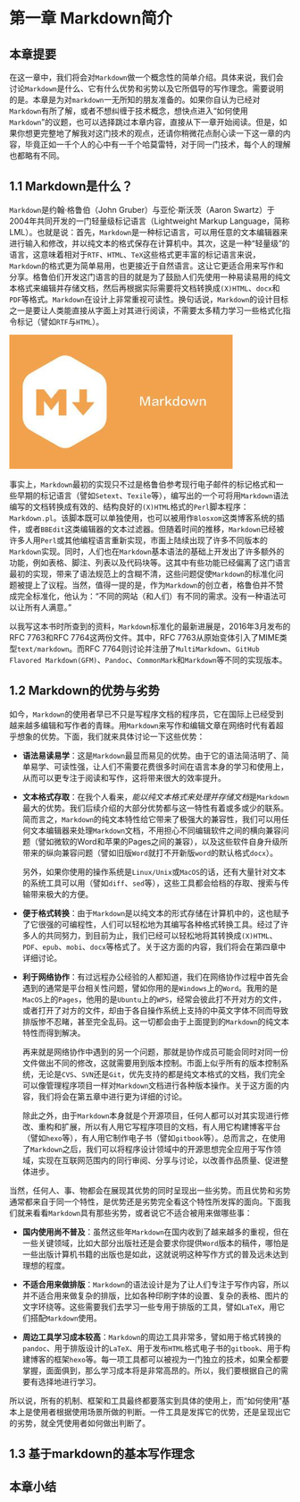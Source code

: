 # 第一章 Markdown简介

## 本章提要

在这一章中，我们将会对`Markdown`做一个概念性的简单介绍。具体来说，我们会讨论`Markdown`是什么、它有什么优势和劣势以及它所倡导的写作理念。需要说明的是。本章是为对`markdown`一无所知的朋友准备的。如果你自认为已经对`Markdown`有所了解，或者不想纠缠于技术概念，想快点进入“如何使用`Markdown`”的议题，也可以选择跳过本章内容，直接从下一章开始阅读。但是，如果你想更完整地了解我对这门技术的观点，还请你稍微花点耐心读一下这一章的内容，毕竟正如一千个人的心中有一千个哈莫雷特，对于同一门技术，每个人的理解也都略有不同。

## 1.1 Markdown是什么？

`Markdown`是约翰·格鲁伯（John Gruber）与亚伦·斯沃茨（Aaron Swartz）于2004年共同开发的一门轻量级标记语言（Lightweight Markup Language，简称LML）。也就是说：首先，`Markdown`是一种标记语言，可以用任意的文本编辑器来进行输入和修改，并以纯文本的格式保存在计算机中。其次，这是一种“轻量级”的语言，这意味着相对于`RTF`、`HTML`、`TeX`这些格式更丰富的标记语言来说，`Markdown`的格式更为简单易用，也更接近于自然语言。这让它更适合用来写作和分享。格鲁伯们开发这门语言的目的就是为了鼓励人们先使用一种易读易用的纯文本格式来编辑并存储文档，然后再根据实际需要将文档转换成`(X)HTML`、`docx`和`PDF`等格式。`Markdown`在设计上非常重视可读性。换句话说，`Markdown`的设计目标之一是要让人类能直接从字面上对其进行阅读，不需要太多精力学习一些格式化指令标记（譬如`RTF`与`HTML`）。

![markdown](img/markdown_icon.jpg)

事实上，`Markdown`最初的实现只不过是格鲁伯参考现行电子邮件的标记格式和一些早期的标记语言（譬如`Setext`、`Texile`等），编写出的一个可将用`Markdown`语法编写的文档转换成有效的、结构良好的`(X)HTML`格式的`Perl`脚本程序：`Markdown.pl`。该脚本既可以单独使用，也可以被用作`Blosxom`这类博客系统的插件，或者`BBEdit`这类编辑器的文本过滤器。但随着时间的推移，`Markdown`已经被许多人用`Perl`或其他编程语言重新实现，市面上陆续出现了许多不同版本的`Markdown`实现。同时，人们也在`Markdown`基本语法的基础上开发出了许多额外的功能，例如表格、脚注、列表以及代码块等。这其中有些功能已经偏离了这门语言最初的实现，带来了语法规范上的含糊不清，这些问题促使`Markdown`的标准化问题被提上了议程。当然，值得一提的是，作为`Markdown`的创立者，格鲁伯并不赞成完全标准化，他认为：“不同的网站（和人们）有不同的需求。没有一种语法可以让所有人满意。”

以我写这本书时所查到的资料，`Markdown`标准化的最新进展是，2016年3月发布的RFC 7763和RFC 7764这两份文件。其中，RFC 7763从原始变体引入了MIME类型`text/markdown`。而RFC 7764则讨论并注册了`MultiMarkdown`、`GitHub Flavored Markdown(GFM)`、`Pandoc`、`CommonMark`和`Markdown`等不同的实现版本。

## 1.2 Markdown的优势与劣势

如今，`Markdown`的使用者早已不只是写程序文档的程序员，它在国际上已经受到越来越多编辑和写作者的青睐。用`Markdown`来写作和编辑文章在网络时代有着超乎想象的优势。下面，我们就来具体讨论一下这些优势：

- **语法易读易学**：这是`Markdown`最显而易见的优势。由于它的语法简洁明了、简单易学、可读性强，让人们不需要花费很多时间在语言本身的学习和使用上，从而可以更专注于阅读和写作，这将带来很大的效率提升。

- **文本格式存取**：在我个人看来，*能以纯文本格式来处理并存储文档*是`Markdown`最大的优势。我们后续介绍的大部分优势都与这一特性有着或多或少的联系。简而言之，`Markdown`的纯文本特性给它带来了极强大的兼容性，我们可以用任何文本编辑器来处理`Markdown`文档，不用担心不同编辑软件之间的横向兼容问题（譬如微软的Word和苹果的Pages之间的兼容），以及这些软件自身升级所带来的纵向兼容问题（譬如旧版`Word`就打不开新版`word`的默认格式`docx`）。
  
  另外，如果你使用的操作系统是`Linux/Unix`或`MacOS`的话，还有大量针对文本的系统工具可以用（譬如`diff`、`sed`等），这些工具都会给档的存取、搜索与传输带来极大的方便。

- **便于格式转换**：由于`Markdown`是以纯文本的形式存储在计算机中的，这也赋予了它很强的可编程性，人们可以轻松地为其编写各种格式转换工具。经过了许多人的共同努力，到目前为止，我们已经可以轻松地将其转换成`(X)HTML`、`PDF`、`epub`、`mobi`、`docx`等格式了。关于这方面的内容，我们将会在第四章中详细讨论。

- **利于网络协作**：有过远程办公经验的人都知道，我们在网络协作过程中首先会遇到的通常是平台相关性问题，譬如你用的是`Windows`上的`Word`。我用的是`MacOS`上的`Pages`，他用的是`Ubuntu`上的`WPS`，经常会彼此打不开对方的文件，或者打开了对方的文件，却由于各自操作系统上支持的中英文字体不同而导致排版惨不忍睹，甚至完全乱码。这一切都会由于上面提到的`Markdown`的纯文本特性而得到解决。
  
  再来就是网络协作中遇到的另一个问题，那就是协作成员可能会同时对同一份文件做出不同的修改，这就需要用到版本控制。市面上似乎所有的版本控制系统，无论是`CVS`、`SVN`还是`Git`，优先支持的都是纯文本格式的文档，我们完全可以像管理程序项目一样对`Markdown`文档进行各种版本操作。关于这方面的内容，我们将会在第五章中进行更为详细的讨论。
  
  除此之外，由于`Markdown`本身就是个开源项目，任何人都可以对其实现进行修改、重构和扩展，所以有人用它写程序项目的文档，有人用它构建博客平台（譬如`hexo`等），有人用它制作电子书（譬如`gitbook`等）。总而言之，在使用了`Markdown`之后，我们可以将程序设计领域中的开源思想完全应用于写作领域，实现在互联网范围内的同行审阅、分享与讨论，以改善作品质量、促进整体进步。

当然，任何人、事、物都会在展现其优势的同时呈现出一些劣势。而且优势和劣势通常都来自于同一个特性，是优势还是劣势完全看这个特性所发挥的面向。下面我们就来看看`Markdown`具有那些劣势，或者说它不适合被用来做哪些事：

- **国内使用尚不普及**：虽然这些年`Markdown`在国内收到了越来越多的重视，但在一些关键领域，比如大部分出版社还是会要求你提供`Word`版本的稿件，哪怕是一些出版计算机书籍的出版也是如此，这就说明这种写作方式的普及远未达到理想的程度。
  
- **不适合用来做排版**：`Markdown`的语法设计是为了让人们专注于写作内容，所以并不适合用来做复杂的排版，比如各种印刷字体的设置、复杂的表格、图片的文字环绕等。这些需要我们去学习一些专用于排版的工具，譬如`LaTeX`，用它们搭配`Markdown`使用。

- **周边工具学习成本较高**：`Markdown`的周边工具非常多，譬如用于格式转换的`pandoc`、用于排版设计的`LaTeX`、用于发布`HTML`格式电子书的`gitbook`、用于构建博客的框架`hexo`等。每一项工具都可以被视为一门独立的技术，如果全都要掌握，面面俱到，那么学习成本将是非常高昂的。所以，我们要根据自己的需要有选择地进行学习。

所以说，所有的机制、框架和工具最终都要落实到具体的使用上，而“如何使用”基本上是使用者根据使用场景所做的判断。一件工具是发挥它的优势，还是呈现出它的劣势，就全凭使用者如何做出判断了。

## 1.3 基于markdown的基本写作理念

## 本章小结
